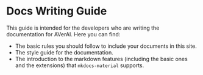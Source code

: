 # Docs Writing Guide

This guide is intended for the developers who are writing the documentation for AVerAI. Here you can find:

- The basic rules you should follow to include your documents in this site.
- The style guide for the documentation.
- The introduction to the markdown features (including the basic ones and the extensions) that `mkdocs-material` supports.
